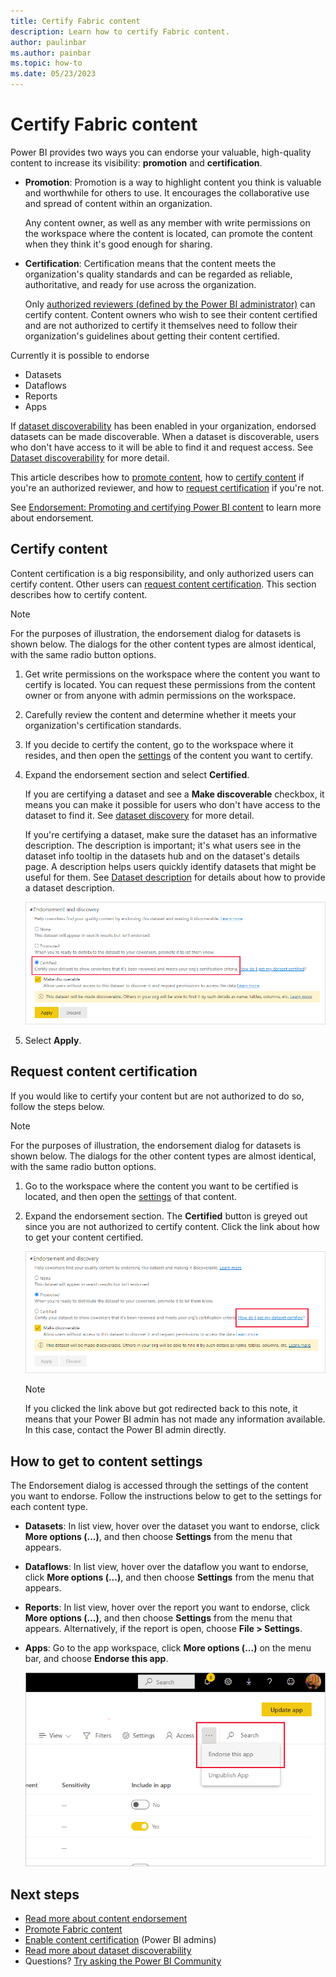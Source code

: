 ```yaml
---
title: Certify Fabric content
description: Learn how to certify Fabric content.
author: paulinbar
ms.author: painbar
ms.topic: how-to
ms.date: 05/23/2023
---
```


# Certify Fabric content

Power BI provides two ways you can endorse your valuable, high-quality content to increase its visibility: **promotion** and **certification**.

* **Promotion**: Promotion is a way to highlight content you think is valuable and worthwhile for others to use. It encourages the collaborative use and spread of content within an organization.

    Any content owner, as well as any member with write permissions on the workspace where the content is located, can promote the content when they think it's good enough for sharing.

* **Certification**: Certification means that the content meets the organization's quality standards and can be regarded as reliable, authoritative, and ready for use across the organization.

    Only [authorized reviewers (defined by the Power BI administrator)](endorsement-setup.md) can certify content. Content owners who wish to see their content certified and are not authorized to certify it themselves need to follow their organization's guidelines about getting their content certified.

Currently it is possible to endorse
* Datasets
* Dataflows
* Reports
* Apps

If [dataset discoverability](/power-bi/collaborate-share/service-discovery) has been enabled in your organization, endorsed datasets can be made discoverable. When a dataset is discoverable, users who don't have access to it will be able to find it and request access. See [Dataset discoverability](/power-bi/collaborate-share/service-discovery) for more detail.

This article describes how to [promote content](endorsement-promote.md#promote-content), how to [certify content](endorsement-certify.md#certify-content) if you're an authorized reviewer, and how to [request certification](endorsement-certify.md#request-content-certification) if you're not.

See [Endorsement: Promoting and certifying Power BI content](endorsement-overview.md) to learn more about endorsement.

## Certify content

Content certification is a big responsibility, and only authorized users can certify content. Other users can [request content certification](#request-content-certification). This section describes how to certify content.

>[!NOTE]
>For the purposes of illustration, the endorsement dialog for datasets is shown below. The dialogs for the other content types are almost identical, with the same radio button options.

1. Get write permissions on the workspace where the content you want to certify is located. You can request these permissions from the content owner or from anyone with admin permissions on the workspace.

1. Carefully review the content and determine whether it meets your organization's certification standards.

1. If you decide to certify the content, go to the workspace where it resides, and then open the [settings](#how-to-get-to-content-settings) of the content you want to certify.

1. Expand the endorsement section and select **Certified**.

    If you are certifying a dataset and see a **Make discoverable** checkbox, it means you can make it possible for users who don't have access to the dataset to find it. See [dataset discovery](/power-bi/collaborate-share/service-discovery) for more detail.

     If you're certifying a dataset, make sure the dataset has an informative description. The description is important; it's what users see in the dataset info tooltip in the datasets hub and on the dataset's details page. A description helps users quickly identify datasets that might be useful for them. See [Dataset description](/power-bi/connect-data/service-dataset-description) for details about how to provide a dataset description.

    [ ![Screenshot of certify content button.](media/endorsement-certify/power-bi-certify-content.png)]( media/endorsement-certify/power-bi-certify-content.png#lightbox)

1. Select **Apply**.

## Request content certification

If you would like to certify your content but are not authorized to do so, follow the steps below.

>[!NOTE]
>For the purposes of illustration, the endorsement dialog for datasets is shown below. The dialogs for the other content types are almost identical, with the same radio button options. 

1. Go to the workspace where the content you want to be certified is located, and then open the [settings](#how-to-get-to-content-settings) of that content.

1. Expand the endorsement section. The **Certified** button is greyed out since you are not authorized to certify content. Click the link about how to get your content certified.

   [ ![Screenshot of how to request content link.](media/endorsement-certify/power-bi-request-content-certification.png)](media/endorsement-certify/power-bi-request-content-certification.png#lightbox)
    <a name="no-info-redirect"></a>
    >[!NOTE]
    >If you clicked the link above but got redirected back to this note, it means that your Power BI admin has not made any information available. In this case, contact the Power BI admin directly.

## How to get to content settings

The Endorsement dialog is accessed through the settings of the content you want to endorse. Follow the instructions below to get to the settings for each content type.

* **Datasets**: In list view, hover over the dataset you want to endorse, click **More options (...)**, and then choose **Settings** from the menu that appears.
* **Dataflows**: In list view, hover over the dataflow you want to endorse, click **More options (...)**, and then choose **Settings** from the menu that appears.


* **Reports**: In list view, hover over the report you want to endorse, click **More options (...)**, and then choose **Settings** from the menu that appears. Alternatively, if the report is open, choose **File > Settings**.

* **Apps**: Go to the app workspace, click **More options (...)** on the menu bar, and choose **Endorse this app**.

    ![Screenshot of link to app settings.](media/endorsement-certify/power-bi-app-settings.png)

## Next steps

* [Read more about content endorsement](endorsement-overview.md)
* [Promote Fabric content](endorsement-promote.md)
* [Enable content certification](endorsement-setup.md) (Power BI admins)
* [Read more about dataset discoverability](/power-bi/collaborate-share/service-discovery)
* Questions? [Try asking the Power BI Community](https://community.powerbi.com/)